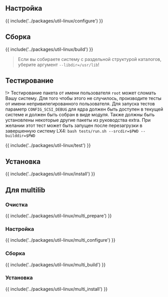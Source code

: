 <pkg :name="'util-linux'" instsize showsbu2></pkg>

## Настройка

{{ include('../packages/util-linux/configure') }}

## Сборка

{{ include('../packages/util-linux/build') }}

> Если вы собираете систему с раздельной структурой каталогов, уберите аргумент `--libdir=/usr/lib`!

## Тестирование

!> Тестирование пакета от имени пользователя `root` может сломать Вашу систему. Для того чтобы этого не случилось, производите тесты от имени непривилегированного пользователя. Для запуска тестов параметр `CONFIG_SCSI_DEBUG` для ядра должен быть доступен в текущей системе и должен быть собран в виде модуля. Также должны быть установлены некоторые другие пакеты из руководства extra. При желании этот тест может быть запущен после перезагрузки в завершенную систему LX4: `bash tests/run.sh --srcdir=$PWD --builddir=$PWD`

{{ include('../packages/util-linux/test') }}

## Установка

{{ include('../packages/util-linux/install') }}

## Для multilib

### Очистка

{{ include('../packages/util-linux/multi_prepare') }}

### Настройка

{{ include('../packages/util-linux/multi_configure') }}

### Сборка

{{ include('../packages/util-linux/multi_build') }}

### Установка

{{ include('../packages/util-linux/multi_install') }}

<script>
	new Vue({ el: '#main' })
</script>
